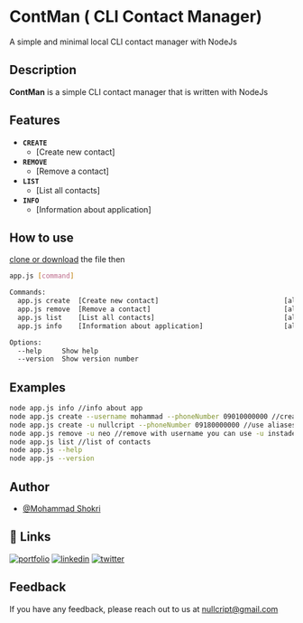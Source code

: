 
# ContMan ( CLI Contact Manager)

A simple and minimal local CLI contact manager with NodeJs


## Description

**ContMan** is a simple CLI contact manager that is written with NodeJs


## Features

- **`CREATE`**
    - [Create new contact]
- **`REMOVE`**
    - [Remove a contact]
- **`LIST`**
    - [List all contacts]
- **`INFO`**
    - [Information about application]


## How to use

[clone or download](https://github.com/nullcript/contman) the file then
```bash
app.js [command]

Commands:
  app.js create  [Create new contact]                               [aliases: c]
  app.js remove  [Remove a contact]                                 [aliases: r]
  app.js list    [List all contacts]                                [aliases: l]
  app.js info    [Information about application]                    [aliases: i]
```

```bash
Options:
  --help     Show help                                                 [boolean]
  --version  Show version number                                       [boolean]

```

## Examples

```bash
node app.js info //info about app
node app.js create --username mohammad --phoneNumber 09010000000 //create new contact
node app.js create -u nullcript --phoneNumber 09180000000 //use aliases
node app.js remove -u neo //remove with username you can use -u instade of --username
node app.js list //list of contacts
node app.js --help
node app.js --version
```

## Author

- [@Mohammad Shokri](https://www.github.com/nullcript)


## 🔗 Links
[![portfolio](https://img.shields.io/badge/my_portfolio-000?style=for-the-badge&logo=ko-fi&logoColor=white)](https://github.com/nullcript)
[![linkedin](https://img.shields.io/badge/linkedin-0A66C2?style=for-the-badge&logo=linkedin&logoColor=white)](https://www.linkedin.com/in/nullcript)
[![twitter](https://img.shields.io/badge/twitter-1DA1F2?style=for-the-badge&logo=twitter&logoColor=white)](https://twitter.com/nullcript)


## Feedback

If you have any feedback, please reach out to us at nullcript@gmail.com


